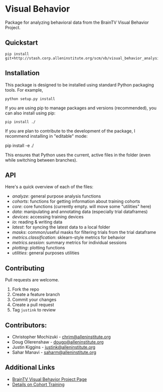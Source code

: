 Visual Behavior
==============================

Package for analyzing behavioral data from the BrainTV Visual Behavior Project.

## Quickstart

    pip install git+http://stash.corp.alleninstitute.org/scm/vb/visual_behavior_analysis.git

## Installation

This package is designed to be installed using standard Python packaging tools. For example,

    python setup.py install

If you are using pip to manage packages and versions (recommended), you can also install using pip:

    pip install ./

If you are plan to contribute to the development of the package, I recommend installing in "editable" mode:

   pip install -e ./

This ensures that Python uses the current, active files in the folder (even while switching between branches).

## API

Here's a quick overview of each of the files:

- *analyze*: general purpose analysis functions
- *cohorts*: functions for getting information about training cohorts
- *core*: core functions (currently empty. will move some "utilities" here)
- *data*: manipulating and annotating data (especially trial dataframes)
- *devices*: accessing training devices
- *io*: reading & writing data
- *latest*: for syncing the latest data to a local folder
- *masks*: common/useful masks for filtering trials from the trial dataframe
- *metrics.classification*: sklearn-style metrics for behavior
- *metrics.session*: summary metrics for individual sessions
- *plotting*: plotting functions
- *utilities*: general purposes utilities

## Contributing

Pull requests are welcome.

1. Fork the repo
2. Create a feature branch
3. Commit your changes
4. Create a pull request
5. Tag `justink` to review

## Contributors:

- Christopher Mochizuki - chrim@alleninstitute.org
- Doug Ollerenshaw - dougo@alleninstitute.org
- Justin Kiggins - justink@alleninstitute.org
- Sahar Manavi - saharm@alleninstitute.org


## Additional Links

- [BrainTV Visual Behavior Project Page](http://confluence.corp.alleninstitute.org/display/CP/Brain+Observatory%3A+Visual+Behavior)
- [Details on Cohort Training](http://confluence.corp.alleninstitute.org/display/CP/_EXPERIMENTS)
